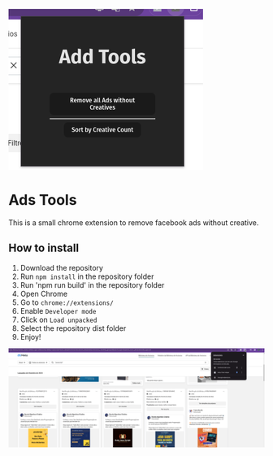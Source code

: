 ![Facebook Ads Guru](screenshot.png)

# Ads Tools

This is a small chrome extension to remove facebook ads without creative.

## How to install

1. Download the repository
2. Run `npm install` in the repository folder
3. Run 'npm run build' in the repository folder
4. Open Chrome
5. Go to `chrome://extensions/`
6. Enable `Developer mode`
7. Click on `Load unpacked`
8. Select the repository dist folder
9. Enjoy!

![alt text](example.gif)
